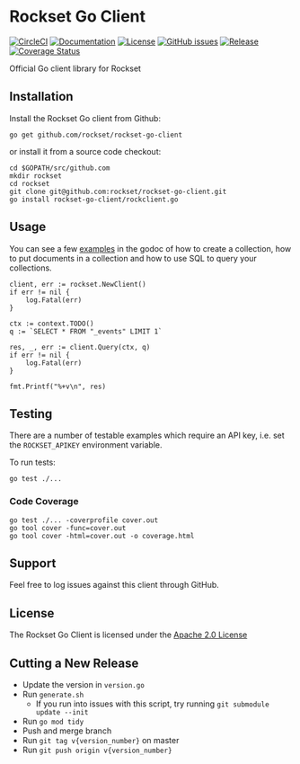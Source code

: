 # Rockset Go Client
[![CircleCI](https://circleci.com/gh/rockset/rockset-go-client/tree/master.svg?style=svg)](https://circleci.com/gh/rockset/rockset-go-client/tree/master)
[![Documentation](https://godoc.org/github.com/rockset/rockset-go-client?status.svg)](http://godoc.org/github.com/rockset/rockset-go-client)
[![License](https://img.shields.io/github/license/rockset/rockset-go-client.svg?maxAge=2592000)](https://github.com/rockset/rockset-go-client/LICENSE)
[![GitHub issues](https://img.shields.io/github/issues/rockset/rockset-go-client.svg)](https://github.com/rockset/rockset-go-client/issues)
[![Release](https://img.shields.io/github/release/rockset/rockset-go-client.svg?label=Release)](https://github.com/rockset/rockset-go-client/releases)
[![Coverage Status](https://coveralls.io/repos/github/rockset/rockset-go-client/badge.svg?branch=master)](https://coveralls.io/github/rockset/rockset-go-client?branch=master)

Official Go client library for Rockset

## Installation

Install the Rockset Go client from Github:

```
go get github.com/rockset/rockset-go-client
```

or install it from a source code checkout:

```
cd $GOPATH/src/github.com
mkdir rockset
cd rockset
git clone git@github.com:rockset/rockset-go-client.git
go install rockset-go-client/rockclient.go
```

## Usage

You can see a few [examples](https://godoc.org/github.com/rockset/rockset-go-client/#pkg-overview) in the godoc
of how to create a collection, how to put documents in a collection and how to use SQL to query your collections.

```
client, err := rockset.NewClient()
if err != nil {
    log.Fatal(err)
}

ctx := context.TODO()
q := `SELECT * FROM "_events" LIMIT 1`

res, _, err := client.Query(ctx, q)
if err != nil {
    log.Fatal(err)
}

fmt.Printf("%+v\n", res)
```

## Testing

There are a number of testable examples which require an API key, i.e. set the `ROCKSET_APIKEY` 
environment variable. 

To run tests:
```
go test ./...
```

### Code Coverage

```
go test ./... -coverprofile cover.out
go tool cover -func=cover.out
go tool cover -html=cover.out -o coverage.html
```

## Support

Feel free to log issues against this client through GitHub.

## License

The Rockset Go Client is licensed under the [Apache 2.0 License](https://github.com/rockset/rockset-go-client/blob/master/LICENSE)

## Cutting a New Release 

- Update the version in `version.go`
- Run `generate.sh`
  - If you run into issues with this script, try running `git submodule update --init`
- Run `go mod tidy`
- Push and merge branch
- Run `git tag v{version_number}` on master
- Run `git push origin v{version_number}`